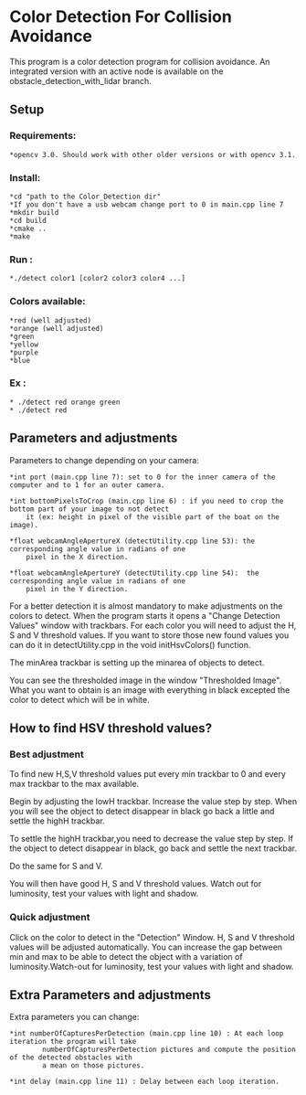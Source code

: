 # Color Detection For Collision Avoidance

This program is a color detection program for collision avoidance.
An integrated version with an active node is available on the obstacle_detection_with_lidar branch.

## Setup

### Requirements:

	*opencv 3.0. Should work with other older versions or with opencv 3.1.

### Install:

	*cd "path to the Color_Detection dir"
	*If you don't have a usb webcam change port to 0 in main.cpp line 7
	*mkdir build
	*cd build
	*cmake ..
	*make

### Run :

	*./detect color1 [color2 color3 color4 ...]

### Colors available:

	*red (well adjusted)
	*orange (well adjusted)
	*green
	*yellow
	*purple
	*blue

### Ex :

	* ./detect red orange green
	* ./detect red

## Parameters and adjustments

Parameters to change depending on your camera:

	*int port (main.cpp line 7): set to 0 for the inner camera of the computer and to 1 for an outer camera.

	*int bottomPixelsToCrop (main.cpp line 6) : if you need to crop the bottom part of your image to not detect
	 	it (ex: height in pixel of the visible part of the boat on the image).

	*float webcamAngleApertureX (detectUtility.cpp line 53): the corresponding angle value in radians of one
	 	pixel in the X direction.

	*float webcamAngleApertureY (detectUtility.cpp line 54):  the corresponding angle value in radians of one
	 	pixel in the Y direction.

For a better detection it is almost mandatory to make adjustments on the colors to detect. When the program starts it opens a "Change Detection Values" window with trackbars. For each color you will need to adjust the H, S and V threshold values. If you want to store those new found values you can do it in detectUtility.cpp in the void initHsvColors() function.

The minArea trackbar is setting up the minarea of objects to detect.

You can see the thresholded image in the window "Thresholded Image". What you want to obtain is an image with everything in black excepted the color to detect which will be in white.

## How to find HSV threshold values?

### Best adjustment

To find new H,S,V threshold values put every min trackbar to 0 and every max trackbar to the max available.

Begin by adjusting the lowH trackbar. Increase the value step by step. When you will see the object to detect disappear in black go back a little and settle the highH trackbar.

To settle the highH trackbar,you need to decrease the value step by step. If the object to detect disappear in black, go back and settle the next trackbar.

Do the same for S and V.

You will then have good H, S and V threshold values. Watch out for luminosity, test your values with light and shadow.


### Quick adjustment

Click on the color to detect in the "Detection" Window. H, S and V threshold values
will be adjusted automatically. You can increase the gap between min and max to be able to detect the object with a variation of luminosity.Watch-out for luminosity, test your values with light and shadow.

## Extra Parameters and adjustments

Extra parameters you can change:

	*int numberOfCapturesPerDetection (main.cpp line 10) : At each loop iteration the program will take
	 		numberOfCapturesPerDetection pictures and compute the position of the detected obstacles with
			a mean on those pictures.

	*int delay (main.cpp line 11) : Delay between each loop iteration.
